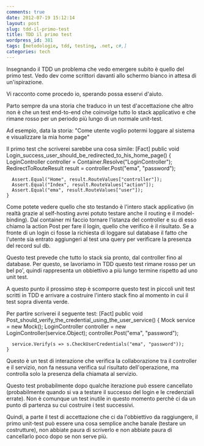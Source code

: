 ```yaml
---
comments: true
date: 2012-07-19 15:12:14
layout: post
slug: tdd-il-primo-test
title: TDD il primo test
wordpress_id: 381
tags: [metodologie, tdd, testing, .net, c#,]
categories: tech
---
```


Insegnando il TDD un problema che vedo emergere subito è quello del primo test. Vedo dev come scrittori davanti allo schermo bianco in attesa di un'ispirazione.

Vi racconto come procedo io, sperando possa esservi d'aiuto.



Parto sempre da una storia che traduco in un test d'accettazione che altro non è che un test end-to-end che coinvolge tutto lo stack applicativo e che rimane rosso per un periodo più lungo di un normale unit-test.

Ad esempio, data la storia: "Come utente voglio potermi loggare al sistema e visualizzare la mia home page"

Il primo test che scriverei sarebbe una cosa simile:
    [Fact]
    public void Login_success_user_should_be_redirected_to_his_home_page()
    {
      LoginController controller = Container.Resolve("LoginController");
      RedirectToRouteResult result = controller.Post("ema", "password");

      Assert.Equal("Home", result.RouteValues["controller"]);
      Assert.Equal("Index", result.RouteValues["action"]);
      Assert.Equal("ema", result.RouteValues["user"]);
    }

Come potete vedere quello che sto testando è l'intero stack applicativo (in realtà grazie al self-hosting avrei potuto testare anche il routing e il model-binding). Dal container mi faccio tornare l'istanza del controller e su di esso chiamo la action Post per fare il login, quello che verifico è il risultato. Se a fronte di un login ci fosse la richiesta di loggare sul database il fatto che l'utente sia entrato aggiungeri al test una query per verificare la presenza del record sul db.

Questo test prevede che tutto lo stack sia pronto, dal controller fino al database. Per questo, se lavoriamo in TDD questo test rimane rosso per un bel po', quindi rappresenta un obbiettivo a più lungo termine rispetto ad uno unit test.

A questo punto il prossimo step è scomporre questo test in piccoli unit test scritti in TDD e arrivare a costruire l'intero stack fino al momento in cui il test sopra diventa verde.

Per partire scriverei il seguente test:
    [Fact]
    public void Post_should_verify_the_credential_using_the_user_service()
    {
      Mock service = new Mock();
      LoginController controller = new LoginController(service.Object);
      controller.Post("ema", "password");

      service.Verify(s => s.CheckUserCredentials("ema", "password"));
    }
Questo è un test di interazione che verifica la collaborazione tra il controller e il servizio, non fa nessuna verifica sul risultato dell'operazione, ma controlla solo la presenza della chiamata al servizio.

Questo test probabilmente dopo qualche iterazione può essere cancellato (probabilmente quando si va a testare il successo del login e le credenziali errate). Non è comunque un test inutile in questo momento perchè ci da un punto di partenza su cui costruire i test successivi.

Quindi, a parte il test di accettazione che ci da l'obbiettivo da raggiungere, il primo unit-test può essere una cosa semplice anche banale (testare un costrutture), non abbiate paura di scriverlo e non abbiate paura di cancellarlo poco dopo se non serve più.

